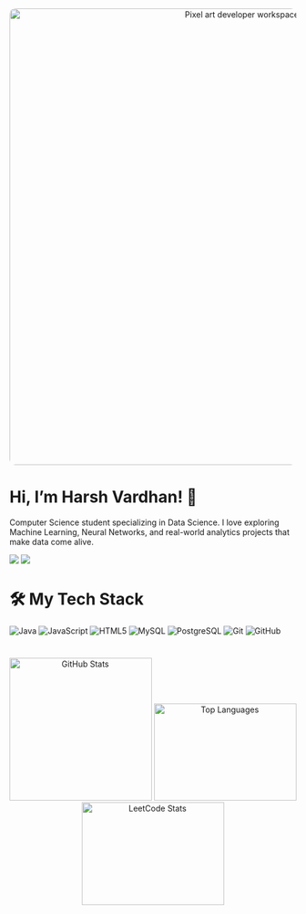 <div align="center">
  <img src="https://github.com/Derisionn/Derisionn/blob/main/tumblr_owi25v6uAo1r4gsiio1_1280_gif%20(1000%C3%97300).gif" alt="Pixel art developer workspace" width="800" style="border-radius: 10px;"/>
</div>


# Hi, I’m Harsh Vardhan! 👋
<p align="left">Computer Science student specializing in Data Science. I love exploring Machine Learning, Neural Networks, and real-world analytics projects that make data come alive.</p>

<p>
  <a href="mailto:harshvardhan8630466531@gmail.com"><img src="https://img.shields.io/badge/e‑mail-D14836.svg?style=for-the-badge&logo=GMail&logoColor=white"/></a>
  <!-- <a href="https://instagram.com/mrstandu33"><img src="https://img.shields.io/badge/instagram-E4405F.svg?style=for-the-badge&logo=instagram&logoColor=white"/></a> -->
  <!-- <a href="https://twitch.tv/mrstandu33"><img src="https://img.shields.io/badge/twitch-9146FF.svg?style=for-the-badge&logo=twitch&logoColor=white"/></a> -->
<a href="https://linkedin.com/in/stan-daniels-roth-278478127"><img src="https://img.shields.io/badge/linkedin-0077B5.svg?style=for-the-badge&logo=linkedin&logoColor=white"/></a>
  <!-- <a href="https://twitter.com/mrstandu33"><img src="https://img.shields.io/badge/twitter-1DA1F2.svg?style=for-the-badge&logo=twitter&logoColor=white"/></a> -->
</p>


# 🛠️ My Tech Stack

<p>
  <img src="https://img.shields.io/badge/Java-%23ED8B00.svg?style=for-the-badge&logo=openjdk&logoColor=white" alt="Java"/>
  <img src="https://img.shields.io/badge/JavaScript-%23F7DF1E.svg?style=for-the-badge&logo=javascript&logoColor=black" alt="JavaScript"/>
  <!-- <img src="https://img.shields.io/badge/C++-%2300599C.svg?style=for-the-badge&logo=c%2B%2B&logoColor=white" alt="C++"/> -->
  <!-- <img src="https://img.shields.io/badge/Kotlin-%237F52FF.svg?style=for-the-badge&logo=kotlin&logoColor=white" alt="Kotlin"/> -->
  <!-- <img src="https://img.shields.io/badge/C-%23A8B9CC.svg?style=for-the-badge&logo=c&logoColor=white" alt="C"/> -->
  <img src="https://img.shields.io/badge/HTML5-%23E34F26.svg?style=for-the-badge&logo=html5&logoColor=white" alt="HTML5"/>
  <!-- <img src="https://img.shields.io/badge/React-%2361DAFB.svg?style=for-the-badge&logo=react&logoColor=black" alt="React"/>
  <img src="https://img.shields.io/badge/Next.js-%23000000.svg?style=for-the-badge&logo=next.js&logoColor=white" alt="Next.js"/> -->
  <!-- <img src="https://img.shields.io/badge/Vite-%23646CFF.svg?style=for-the-badge&logo=vite&logoColor=white" alt="Vite"/> -->
  <!-- <img src="https://img.shields.io/badge/Tailwind_CSS-%2338B2AC.svg?style=for-the-badge&logo=tailwind-css&logoColor=white" alt="Tailwind CSS"/> -->
  <!-- <img src="https://img.shields.io/badge/Chakra_UI-%234ED1C5.svg?style=for-the-badge&logo=chakraui&logoColor=white" alt="Chakra UI"/> -->
  <!-- <img src="https://img.shields.io/badge/Bootstrap-%237952B3.svg?style=for-the-badge&logo=bootstrap&logoColor=white" alt="Bootstrap"/> -->
  <!-- <img src="https://img.shields.io/badge/Node.js-%23339933.svg?style=for-the-badge&logo=node.js&logoColor=white" alt="Node.js"/> -->
  <!-- <img src="https://img.shields.io/badge/Express.js-%23000000.svg?style=for-the-badge&logo=express&logoColor=white" alt="Express.js"/> -->
  <!-- <img src="https://img.shields.io/badge/MongoDB-%2347A248.svg?style=for-the-badge&logo=mongodb&logoColor=white" alt="MongoDB"/> -->
  <img src="https://img.shields.io/badge/MySQL-%234479A1.svg?style=for-the-badge&logo=mysql&logoColor=white" alt="MySQL"/>
  <img src="https://img.shields.io/badge/PostgreSQL-%234169E1.svg?style=for-the-badge&logo=postgresql&logoColor=white" alt="PostgreSQL"/>
  <img src="https://img.shields.io/badge/Git-%23F05033.svg?style=for-the-badge&logo=git&logoColor=white" alt="Git"/>
  <img src="https://img.shields.io/badge/GitHub-%23181717.svg?style=for-the-badge&logo=github&logoColor=white" alt="GitHub"/>
  <!-- <img src="https://img.shields.io/badge/Vercel-%23000000.svg?style=for-the-badge&logo=vercel&logoColor=white" alt="Vercel"/> -->
  <!-- <img src="https://img.shields.io/badge/Netlify-%2300C7B7.svg?style=for-the-badge&logo=netlify&logoColor=white" alt="Netlify"/> -->
  <!-- <img src="https://img.shields.io/badge/Canva-%2300C4CC.svg?style=for-the-badge&logo=Canva&logoColor=white" alt="Canva"/> -->
</p>


#
<div align="center">
  <img src="https://github-readme-stats.vercel.app/api?username=Derisionn&show_icons=true&theme=dracula&include_all_commits=true&count_private=true&hide_border=false" height="250" width="250" alt="GitHub Stats" />
  <img src="https://github-readme-stats.vercel.app/api/top-langs?username=Derisionn&layout=compact&theme=dracula&hide_border=false" height="170" width="250" alt="Top Languages" />
  <a href="https://leetcode.com/u/_vardh4n/" target="_blank">
    <img src="https://leetcard.jacoblin.cool/_vardh4n?theme=dark" alt="LeetCode Stats" height="180" width="250"/>
  </a>
</div>

#



